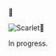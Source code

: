:rocket:

![Scarlet:woman:](https://github.com/csr13/scarlet/workflows/Scarlet/badge.svg)

In progress.
